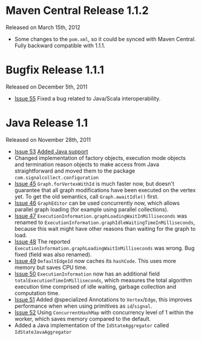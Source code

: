 # Maven Central Release 1.1.2 #
Released on March 15th, 2012
  * Some changes to the ` pom.xml `, so it could be synced with Maven Central. Fully backward compatible with 1.1.1.

# Bugfix Release 1.1.1 #
Released on December 5th, 2011
  * [Issue 55](https://code.google.com/p/signal-collect/issues/detail?id=55) Fixed a bug related to Java/Scala interoperability.

# Java Release 1.1 #
Released on November 28th, 2011
  * [Issue 53](https://code.google.com/p/signal-collect/issues/detail?id=53) [Added Java support](http://code.google.com/p/signal-collect/wiki/JavaExampleAlgorithm)
  * Changed implementation of factory objects, execution mode objects and termination reason objects to make access from Java straightforward and moved them to the package ` com.signalcollect.configuration `
  * [Issue 45](https://code.google.com/p/signal-collect/issues/detail?id=45) ` Graph.forVertexWithId ` is much faster now, but doesn't guarantee that all graph modifications have been executed on the vertex yet. To get the old semantics, call ` Graph.awaitIdle() ` first.
  * [Issue 46](https://code.google.com/p/signal-collect/issues/detail?id=46) ` GraphEditor ` can be used concurrently now, which allows parallel graph loading (for example using parallel collections).
  * [Issue 47](https://code.google.com/p/signal-collect/issues/detail?id=47) ` ExecutionInformation.graphLoadingWaitInMilliseconds ` was renamed to ` ExecutionInformation.graphIdleWaitingTimeInMilliseconds `, because this wait might have other reasons than waiting for the graph to load.
  * [Issue 48](https://code.google.com/p/signal-collect/issues/detail?id=48) The reported ` ExecutionInformation.graphLoadingWaitInMilliseconds ` was wrong. Bug fixed (field was also renamed).
  * [Issue 49](https://code.google.com/p/signal-collect/issues/detail?id=49) ` DefaultEdgeId ` now caches its ` hashCode `. This uses more memory but saves CPU time.
  * [Issue 50](https://code.google.com/p/signal-collect/issues/detail?id=50) ` ExecutionInformation ` now has an additional field ` totalExecutionTimeInMilliseconds `, which measures  the total algorithm execution time comprised of idle waiting, garbage collection and computation time.
  * [Issue 51](https://code.google.com/p/signal-collect/issues/detail?id=51) Added @specialized Annotations to ` Vertex `/` Edge `, this improves performance when when using primitives as ` id `/` signal `.
  * [Issue 52](https://code.google.com/p/signal-collect/issues/detail?id=52) Using ` ConcurrentHashMap ` with concurrency level of 1 within the worker, which saves memory compared to the default.
  * Added a Java implementation of the ` IdStateAggregator ` called ` IdStateJavaAggregator `